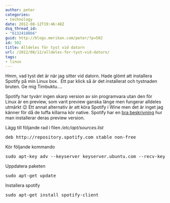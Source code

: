 ```yaml
---
author: peter
categories:
- technology
date: 2012-08-12T19:46:48Z
dsq_thread_id:
- "6132418866"
guid: http://blogs.merikan.com/peter/?p=502
id: 502
title: Alldeles för tyst vid datorn
url: /2012/08/12/alldeles-for-tyst-vid-datorn/
tags:
- linux
---
```


Hmm, vad tyst det är när jag sitter vid datorn. Hade glömt att installera Spotify på min Linux box.  Ett par klick så är det installerat och tystnaden bruten. Ge mig Timbuktu&#8230;.

Spotify har tyvärr ingen skarp version av sin programvara utan den för Linux är en preview, som varit preview ganska länge men fungerar alldeles utmärkt 😉 Ett annat alternativ är att köra Spotify i Wine men det är inget jag känner för då de tuffa killarna kör native. Spotify har en [bra beskrivning](http://www.spotify.com/se/download/previews/) hur man installerar deras preview version.

Lägg till följande rad i filen _/etc/apt/sources.list_

<pre class="brush: bash; title: ; notranslate" title="">deb http://repository.spotify.com stable non-free
</pre>

Kör följande kommando

<pre class="brush: bash; title: ; notranslate" title="">sudo apt-key adv --keyserver keyserver.ubuntu.com --recv-keys 94558F59
</pre>

Uppdatera paketen

<pre class="brush: bash; title: ; notranslate" title="">sudo apt-get update
</pre>

Installera spotify

<pre class="brush: bash; title: ; notranslate" title="">sudo apt-get install spotify-client
</pre>